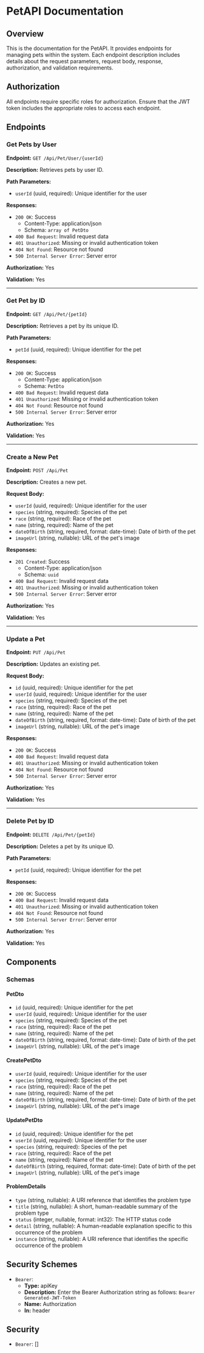# PetAPI Documentation

## Overview

This is the documentation for the PetAPI. It provides endpoints for managing pets within the system. Each endpoint description includes details about the request parameters, request body, response, authorization, and validation requirements.

## Authorization

All endpoints require specific roles for authorization. Ensure that the JWT token includes the appropriate roles to access each endpoint.

## Endpoints

### Get Pets by User

**Endpoint:** `GET /Api/Pet/User/{userId}`

**Description:** Retrieves pets by user ID.

**Path Parameters:**
- `userId` (uuid, required): Unique identifier for the user

**Responses:**
- `200 OK`: Success
  - Content-Type: application/json
  - Schema: `array of PetDto`
- `400 Bad Request`: Invalid request data
- `401 Unauthorized`: Missing or invalid authentication token
- `404 Not Found`: Resource not found
- `500 Internal Server Error`: Server error

**Authorization:** Yes

**Validation:** Yes

---

### Get Pet by ID

**Endpoint:** `GET /Api/Pet/{petId}`

**Description:** Retrieves a pet by its unique ID.

**Path Parameters:**
- `petId` (uuid, required): Unique identifier for the pet

**Responses:**
- `200 OK`: Success
  - Content-Type: application/json
  - Schema: `PetDto`
- `400 Bad Request`: Invalid request data
- `401 Unauthorized`: Missing or invalid authentication token
- `404 Not Found`: Resource not found
- `500 Internal Server Error`: Server error

**Authorization:** Yes

**Validation:** Yes

---

### Create a New Pet

**Endpoint:** `POST /Api/Pet`

**Description:** Creates a new pet.

**Request Body:**
- `userId` (uuid, required): Unique identifier for the user
- `species` (string, required): Species of the pet
- `race` (string, required): Race of the pet
- `name` (string, required): Name of the pet
- `dateOfBirth` (string, required, format: date-time): Date of birth of the pet
- `imageUrl` (string, nullable): URL of the pet's image

**Responses:**
- `201 Created`: Success
  - Content-Type: application/json
  - Schema: `uuid`
- `400 Bad Request`: Invalid request data
- `401 Unauthorized`: Missing or invalid authentication token
- `500 Internal Server Error`: Server error

**Authorization:** Yes

**Validation:** Yes

---

### Update a Pet

**Endpoint:** `PUT /Api/Pet`

**Description:** Updates an existing pet.

**Request Body:**
- `id` (uuid, required): Unique identifier for the pet
- `userId` (uuid, required): Unique identifier for the user
- `species` (string, required): Species of the pet
- `race` (string, required): Race of the pet
- `name` (string, required): Name of the pet
- `dateOfBirth` (string, required, format: date-time): Date of birth of the pet
- `imageUrl` (string, nullable): URL of the pet's image

**Responses:**
- `200 OK`: Success
- `400 Bad Request`: Invalid request data
- `401 Unauthorized`: Missing or invalid authentication token
- `404 Not Found`: Resource not found
- `500 Internal Server Error`: Server error

**Authorization:** Yes

**Validation:** Yes

---

### Delete Pet by ID

**Endpoint:** `DELETE /Api/Pet/{petId}`

**Description:** Deletes a pet by its unique ID.

**Path Parameters:**
- `petId` (uuid, required): Unique identifier for the pet

**Responses:**
- `200 OK`: Success
- `400 Bad Request`: Invalid request data
- `401 Unauthorized`: Missing or invalid authentication token
- `404 Not Found`: Resource not found
- `500 Internal Server Error`: Server error

**Authorization:** Yes

**Validation:** Yes

## Components

### Schemas

#### PetDto

- `id` (uuid, required): Unique identifier for the pet
- `userId` (uuid, required): Unique identifier for the user
- `species` (string, required): Species of the pet
- `race` (string, required): Race of the pet
- `name` (string, required): Name of the pet
- `dateOfBirth` (string, required, format: date-time): Date of birth of the pet
- `imageUrl` (string, nullable): URL of the pet's image

#### CreatePetDto

- `userId` (uuid, required): Unique identifier for the user
- `species` (string, required): Species of the pet
- `race` (string, required): Race of the pet
- `name` (string, required): Name of the pet
- `dateOfBirth` (string, required, format: date-time): Date of birth of the pet
- `imageUrl` (string, nullable): URL of the pet's image

#### UpdatePetDto

- `id` (uuid, required): Unique identifier for the pet
- `userId` (uuid, required): Unique identifier for the user
- `species` (string, required): Species of the pet
- `race` (string, required): Race of the pet
- `name` (string, required): Name of the pet
- `dateOfBirth` (string, required, format: date-time): Date of birth of the pet
- `imageUrl` (string, nullable): URL of the pet's image

#### ProblemDetails

- `type` (string, nullable): A URI reference that identifies the problem type
- `title` (string, nullable): A short, human-readable summary of the problem type
- `status` (integer, nullable, format: int32): The HTTP status code
- `detail` (string, nullable): A human-readable explanation specific to this occurrence of the problem
- `instance` (string, nullable): A URI reference that identifies the specific occurrence of the problem

## Security Schemes

- `Bearer`: 
  - **Type:** apiKey
  - **Description:** Enter the Bearer Authorization string as follows: `Bearer Generated-JWT-Token`
  - **Name:** Authorization
  - **In:** header

## Security

- `Bearer`: []

